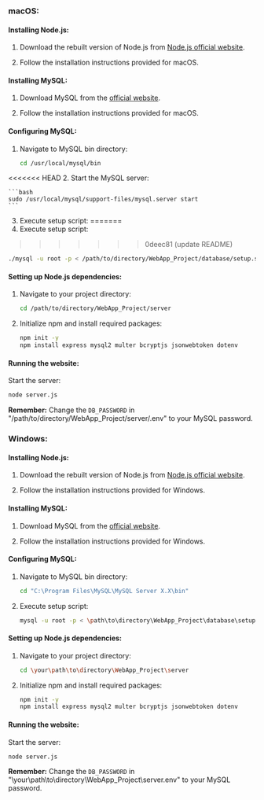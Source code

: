 ### macOS:

#### Installing Node.js:

1. Download the rebuilt version of Node.js from [Node.js official website](https://nodejs.org/en/download/prebuilt-installer/current).

2. Follow the installation instructions provided for macOS.

#### Installing MySQL:

1. Download MySQL from the [official website](https://dev.mysql.com/downloads/installer/).

2. Follow the installation instructions provided for macOS.

#### Configuring MySQL:

1. Navigate to MySQL bin directory:
   ```bash
   cd /usr/local/mysql/bin
   ```

<<<<<<< HEAD
2. Start the MySQL server:

    ```bash
    sudo /usr/local/mysql/support-files/mysql.server start
    ```

3. Execute setup script:
=======
2. Execute setup script:
>>>>>>> 0deec81 (update README)
   ```bash
   ./mysql -u root -p < /path/to/directory/WebApp_Project/database/setup.sql
   ```

#### Setting up Node.js dependencies:

1. Navigate to your project directory:
   ```bash
   cd /path/to/directory/WebApp_Project/server
   ```

2. Initialize npm and install required packages:
   ```bash
   npm init -y
   npm install express mysql2 multer bcryptjs jsonwebtoken dotenv
   ```

#### Running the website:

Start the server:
```bash
node server.js
```

**Remember:** Change the `DB_PASSWORD` in "/path/to/directory/WebApp_Project/server/.env" to your MySQL password.

### Windows:

#### Installing Node.js:

1. Download the rebuilt version of Node.js from [Node.js official website](https://nodejs.org/en/download/prebuilt-installer/current).

2. Follow the installation instructions provided for Windows.

#### Installing MySQL:

1. Download MySQL from the [official website](https://dev.mysql.com/downloads/installer/).

2. Follow the installation instructions provided for Windows.

#### Configuring MySQL:

1. Navigate to MySQL bin directory:
   ```bash
   cd "C:\Program Files\MySQL\MySQL Server X.X\bin"
   ```

2. Execute setup script:
   ```bash
   mysql -u root -p < \path\to\directory\WebApp_Project\database\setup.sql
   ```

#### Setting up Node.js dependencies:

1. Navigate to your project directory:
   ```bash
   cd \your\path\to\directory\WebApp_Project\server
   ```

2. Initialize npm and install required packages:
   ```bash
   npm init -y
   npm install express mysql2 multer bcryptjs jsonwebtoken dotenv
   ```

#### Running the website:

Start the server:
```bash
node server.js
```

**Remember:** Change the `DB_PASSWORD` in "\your\path\to\directory\WebApp_Project\server\.env" to your MySQL password.

